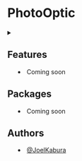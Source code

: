 # PhotoOptic

<details>
<summary>
  

## Features

- Coming soon 


## Packages 
- Coming soon 


## Authors

- [@JoelKabura](https://github.com/joelkab)
